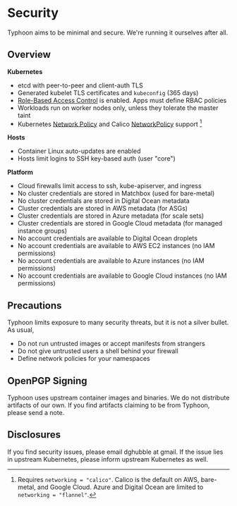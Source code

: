 # Security

Typhoon aims to be minimal and secure. We're running it ourselves after all.

## Overview

**Kubernetes**

* etcd with peer-to-peer and client-auth TLS
* Generated kubelet TLS certificates and `kubeconfig` (365 days)
* [Role-Based Access Control](https://kubernetes.io/docs/admin/authorization/rbac/) is enabled. Apps must define RBAC policies
* Workloads run on worker nodes only, unless they tolerate the master taint
* Kubernetes [Network Policy](https://kubernetes.io/docs/concepts/services-networking/network-policies/) and Calico [NetworkPolicy](https://docs.projectcalico.org/latest/reference/calicoctl/resources/networkpolicy) support [^1]

[^1]: Requires `networking = "calico"`. Calico is the default on AWS, bare-metal, and Google Cloud. Azure and Digital Ocean are limited to `networking = "flannel"`.

**Hosts**

* Container Linux auto-updates are enabled
* Hosts limit logins to SSH key-based auth (user "core")

**Platform**

* Cloud firewalls limit access to ssh, kube-apiserver, and ingress
* No cluster credentials are stored in Matchbox (used for bare-metal)
* No cluster credentials are stored in Digital Ocean metadata
* Cluster credentials are stored in AWS metadata (for ASGs)
* Cluster credentials are stored in Azure metadata (for scale sets)
* Cluster credentials are stored in Google Cloud metadata (for managed instance groups)
* No account credentials are available to Digital Ocean droplets
* No account credentials are available to AWS EC2 instances (no IAM permissions)
* No account credentials are available to Azure instances (no IAM permissions)
* No account credentials are available to Google Cloud instances (no IAM permissions)

## Precautions

Typhoon limits exposure to many security threats, but it is not a silver bullet. As usual,

* Do not run untrusted images or accept manifests from strangers
* Do not give untrusted users a shell behind your firewall
* Define network policies for your namespaces

## OpenPGP Signing

Typhoon uses upstream container images and binaries. We do not distribute artifacts of our own. If you find artifacts claiming to be from Typhoon, please send a note.

## Disclosures

If you find security issues, please email dghubble at gmail. If the issue lies in upstream Kubernetes, please inform upstream Kubernetes as well.

